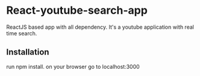 # React-youtube-search-app
ReactJS based app with all dependency. It's a youtube application with real time search.

## Installation
run npm install.
on your browser go to localhost:3000
